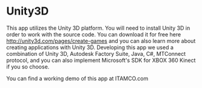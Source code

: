 Unity3D
=======

This app utilizes the Unity 3D platform. You will need to install Unity 3D in order to work with the source code.
You can download it for free here http://unity3d.com/pages/create-games and you can also learn more about creating
applications with Unity 3D. Developing this app we used a combination of Unity 3D, Autodesk Factory Suite, Java, C#, MTConnect protocol,
and you can also implement Microsoft's SDK for XBOX 360 Kinect if you so choose.

You can find a working demo of this app at ITAMCO.com
